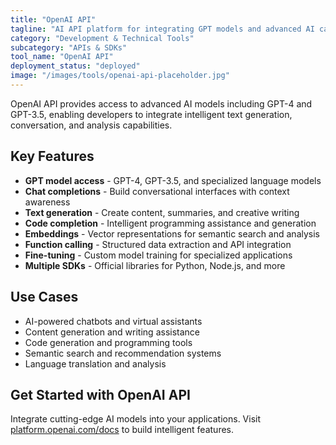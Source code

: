 ```yaml
---
title: "OpenAI API"
tagline: "AI API platform for integrating GPT models and advanced AI capabilities"
category: "Development & Technical Tools"
subcategory: "APIs & SDKs"
tool_name: "OpenAI API"
deployment_status: "deployed"
image: "/images/tools/openai-api-placeholder.jpg"
---
```

OpenAI API provides access to advanced AI models including GPT-4 and GPT-3.5, enabling developers to integrate intelligent text generation, conversation, and analysis capabilities.

## Key Features

- **GPT model access** - GPT-4, GPT-3.5, and specialized language models
- **Chat completions** - Build conversational interfaces with context awareness
- **Text generation** - Create content, summaries, and creative writing
- **Code completion** - Intelligent programming assistance and generation
- **Embeddings** - Vector representations for semantic search and analysis
- **Function calling** - Structured data extraction and API integration
- **Fine-tuning** - Custom model training for specialized applications
- **Multiple SDKs** - Official libraries for Python, Node.js, and more

## Use Cases

- AI-powered chatbots and virtual assistants
- Content generation and writing assistance
- Code generation and programming tools
- Semantic search and recommendation systems
- Language translation and analysis

## Get Started with OpenAI API

Integrate cutting-edge AI models into your applications. Visit [platform.openai.com/docs](https://platform.openai.com/docs) to build intelligent features.